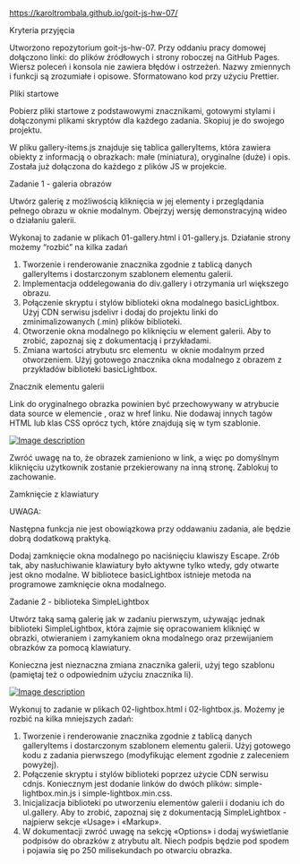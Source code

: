 
https://karoltrombala.github.io/goit-js-hw-07/

Kryteria przyjęcia

Utworzono repozytorium goit-js-hw-07.
Przy oddaniu pracy domowej dołączono linki: do plików źródłowych i strony roboczej na GitHub Pages.
Wiersz poleceń i konsola nie zawiera błędów i ostrzeżeń.
Nazwy zmiennych i funkcji są zrozumiałe i opisowe.
Sformatowano kod przy użyciu Prettier.

Pliki startowe

Pobierz pliki startowe z podstawowymi znacznikami, gotowymi stylami i dołączonymi plikami skryptów dla każdego zadania. Skopiuj je do swojego projektu.

W pliku gallery-items.js znajduje się tablica galleryItems, która zawiera obiekty z informacją o obrazkach: małe (miniatura), oryginalne (duże) i opis. Została już dołączona do każdego z plików JS w projekcie.

Zadanie 1 - galeria obrazów

Utwórz galerię z możliwością kliknięcia w jej elementy i przeglądania pełnego obrazu w oknie modalnym. Obejrzyj wersję demonstracyjną wideo o działaniu galerii.

Wykonaj to zadanie w plikach 01-gallery.html i 01-gallery.js. Działanie strony możemy “rozbić” na kilka zadań

1. Tworzenie i renderowanie znacznika zgodnie z tablicą danych galleryItems i dostarczonym szablonem elementu galerii.
2. Implementacja oddelegowania do div.gallery i otrzymania url większego obrazu.
3. Połączenie skryptu i stylów biblioteki okna modalnego basicLightbox. Użyj CDN serwisu jsdelivr i dodaj do projektu linki do zminimalizowanych (.min) plików biblioteki.
4. Otworzenie okna modalnego po kliknięciu w element galerii. Aby to zrobić, zapoznaj się z dokumentacją i przykładami.
5. Zmiana wartości atrybutu src elementu <img> w oknie modalnym przed otworzeniem. Użyj gotowego znacznika okna modalnego z obrazem z przykładów biblioteki basicLightbox.

Znacznik elementu galerii

Link do oryginalnego obrazka powinien być przechowywany w atrybucie data source w elemencie <img>, oraz w href linku. Nie dodawaj innych tagów HTML lub klas CSS oprócz tych, które znajdują się w tym szablonie.

<div class="gallery__item">
  <a class="gallery__link" href="large-image.jpg">
    <img
      class="gallery__image"
      src="small-image.jpg"
      data-source="large-image.jpg"
      alt="Image description"
    />
  </a>
</div>


Zwróć uwagę na to, że obrazek zamieniono w link, a więc po domyślnym kliknięciu użytkownik zostanie przekierowany na inną stronę. Zablokuj to zachowanie.

Zamknięcie z klawiatury

UWAGA:

Następna funkcja nie jest obowiązkowa przy oddawaniu zadania, ale będzie dobrą dodatkową praktyką.

Dodaj zamknięcie okna modalnego po naciśnięciu klawiszy Escape. Zrób tak, aby nasłuchiwanie klawiatury było aktywne tylko wtedy, gdy otwarte jest okno modalne. W bibliotece basicLightbox istnieje metoda na programowe zamknięcie okna modalnego.


Zadanie 2 - biblioteka SimpleLightbox

Utwórz taką samą galerię jak w zadaniu pierwszym, używając jednak biblioteki SimpleLightbox, która zajmie się opracowaniem kliknięć w obrazki, otwieraniem i zamykaniem okna modalnego oraz przewijaniem obrazków za pomocą klawiatury.

Konieczna jest nieznaczna zmiana znacznika galerii, użyj tego szablonu (pamiętaj też o odpowiednim użyciu znacznika li).

<a class="gallery__item" href="large-image.jpg">
  <img class="gallery__image" src="small-image.jpg" alt="Image description" />
</a>


Wykonuj to zadanie w plikach 02-lightbox.html i 02-lightbox.js. Możemy je rozbić na kilka mniejszych zadań:

1. Tworzenie i renderowanie znacznika zgodnie z tablicą danych galleryItems i dostarczonym szablonem elementu galerii. Użyj gotowego kodu z zadania pierwszego (modyfikując element zgodnie z zaleceniem powyżej).
2. Połączenie skryptu i stylów biblioteki poprzez użycie CDN serwisu cdnjs. Koniecznym jest dodanie linków do dwóch plików: simple-lightbox.min.js i simple-lightbox.min.css.
3. Inicjalizacja biblioteki po utworzeniu elementów galerii i dodaniu ich do ul.gallery. Aby to zrobić, zapoznaj się z dokumentacją SimpleLightbox - najpierw sekcje «Usage» i «Markup».
4. W dokumentacji zwróć uwagę na sekcję «Options» i dodaj wyświetlanie podpisów do obrazków z atrybutu alt. Niech podpis będzie pod spodem i pojawia się po 250 milisekundach po otwarciu obrazka.